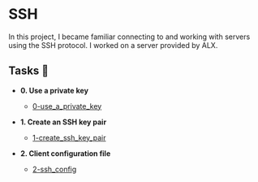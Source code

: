 # SSH

In this project, I became familiar connecting to and working
with servers using the SSH protocol. I worked on a server
provided by ALX.

## Tasks :page_with_curl:

* **0. Use a private key**
  * [0-use_a_private_key](./0-use_a_private_key)

* **1. Create an SSH key pair**
  * [1-create_ssh_key_pair](./1-create_ssh_key_pair)

* **2. Client configuration file**
  * [2-ssh_config](./2-ssh_config)
